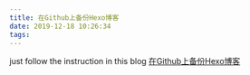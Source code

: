 ```yaml
---
title: 在Github上备份Hexo博客
date: 2019-12-18 10:26:34
tags:
---
```

just follow the instruction in this blog
[在Github上备份Hexo博客](https://lrscy.github.io/2018/01/26/Hexo-Github-Backup/)
